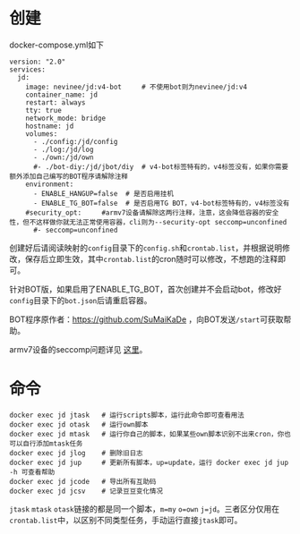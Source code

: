 # 创建  
docker-compose.yml如下
```
version: "2.0"
services:
  jd:
    image: nevinee/jd:v4-bot     # 不使用bot则为nevinee/jd:v4
    container_name: jd
    restart: always
    tty: true
    network_mode: bridge
    hostname: jd
    volumes:
      - ./config:/jd/config
      - ./log:/jd/log
      - ./own:/jd/own
      #- ./bot-diy:/jd/jbot/diy  # v4-bot标签特有的，v4标签没有，如果你需要额外添加自己编写的BOT程序请解除注释
    environment: 
      - ENABLE_HANGUP=false  # 是否启用挂机
      - ENABLE_TG_BOT=false  # 是否启用TG BOT，v4-bot标签特有的，v4标签没有
    #security_opt:     #armv7设备请解除这两行注释，注意，这会降低容器的安全性，但不这样做你就无法正常使用容器，cli则为--security-opt seccomp=unconfined
      #- seccomp=unconfined
```

创建好后请阅读映射的`config`目录下的`config.sh`和`crontab.list`，并根据说明修改，保存后立即生效，其中`crontab.list`的cron随时可以修改，不想跑的注释即可。

针对BOT版，如果启用了ENABLE_TG_BOT，首次创建并不会启动bot，修改好`config`目录下的`bot.json`后请重启容器。

BOT程序原作者：https://github.com/SuMaiKaDe ，向BOT发送`/start`可获取帮助。

armv7设备的seccomp问题详见 [这里](https://wiki.alpinelinux.org/wiki/Release_Notes_for_Alpine_3.13.0#time64_requirements)。

# 命令
```
docker exec jd jtask   # 运行scripts脚本，运行此命令即可查看用法
docker exec jd otask   # 运行own脚本
docker exec jd mtask   # 运行你自己的脚本，如果某些own脚本识别不出来cron，你也可以自行添加mtask任务
docker exec jd jlog    # 删除旧日志
docker exec jd jup     # 更新所有脚本，up=update，运行 docker exec jd jup -h 可查看帮助
docker exec jd jcode   # 导出所有互助码
docker exec jd jcsv    # 记录豆豆变化情况
```
`jtask` `mtask` `otask`链接的都是同一个脚本，`m=my` `o=own` `j=jd`。三者区分仅用在`crontab.list`中，以区别不同类型任务，手动运行直接`jtask`即可。

